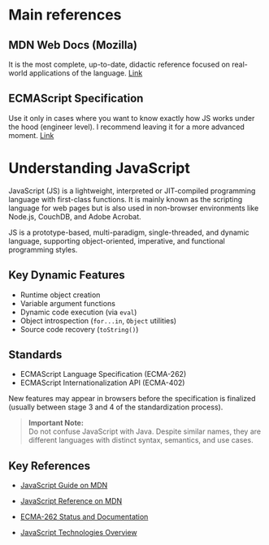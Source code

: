 # Main references

## MDN Web Docs (Mozilla)

It is the most complete, up-to-date, didactic reference focused on real-world applications of the language.
[Link](https://developer.mozilla.org/en-US/docs/Web/JavaScript)

## ECMAScript Specification

Use it only in cases where you want to know exactly how JS works under the hood (engineer level). I recommend leaving it for a more advanced moment.
[Link](https://262.ecma-international.org/)

# Understanding JavaScript

JavaScript (JS) is a lightweight, interpreted or JIT-compiled programming language with first-class functions. It is mainly known as the scripting language for web pages but is also used in non-browser environments like Node.js, CouchDB, and Adobe Acrobat.

JS is a prototype-based, multi-paradigm, single-threaded, and dynamic language, supporting object-oriented, imperative, and functional programming styles.

## Key Dynamic Features

- Runtime object creation
- Variable argument functions
- Dynamic code execution (via `eval`)
- Object introspection (`for...in`, `Object` utilities)
- Source code recovery (`toString()`)

## Standards

- ECMAScript Language Specification (ECMA-262)
- ECMAScript Internationalization API (ECMA-402)

New features may appear in browsers before the specification is finalized (usually between stage 3 and 4 of the standardization process).

> **Important Note:**  
> Do not confuse JavaScript with Java. Despite similar names, they are different languages with distinct syntax, semantics, and use cases.

## Key References

- [JavaScript Guide on MDN](https://developer.mozilla.org/en-US/docs/Web/JavaScript/Guide)

- [JavaScript Reference on MDN](https://developer.mozilla.org/en-US/docs/Web/JavaScript/Reference)

- [ECMA-262 Status and Documentation](https://tc39.es/ecma262/)

- [JavaScript Technologies Overview](https://developer.mozilla.org/en-US/docs/Web/JavaScript/Reference/JavaScript_technologies_overview)
